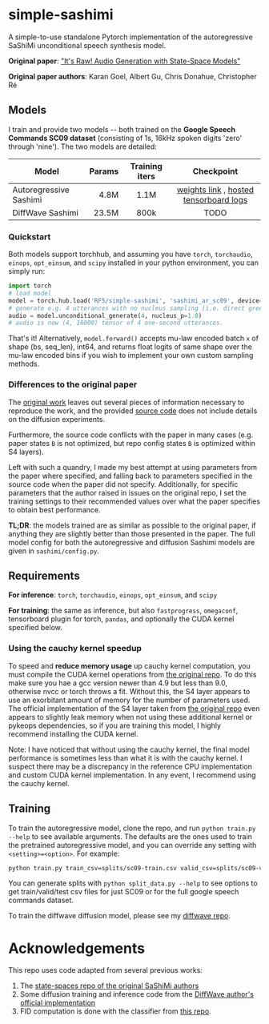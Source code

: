 # simple-sashimi
A simple-to-use standalone Pytorch implementation of the autoregressive SaShiMi unconditional speech synthesis model.

**Original paper**: ["It's Raw! Audio Generation with State-Space Models"](https://arxiv.org/abs/2202.09729)

**Original paper authors**: Karan Goel, Albert Gu, Chris Donahue, Christopher Ré

## Models
I train and provide two models -- both trained on the **Google Speech Commands SC09 dataset** (consisting of 1s, 16kHz spoken digits 'zero' through 'nine'). 
The two models are detailed:

| Model | Params | Training iters | Checkpoint |
| -- | --: | :--: | :--: |
| Autoregressive Sashimi | 4.8M | 1.1M | [weights link](https://github.com/RF5/simple-sashimi/releases/download/v1.0/ckpt_01100000.pt) , [hosted tensorboard logs](https://tensorboard.dev/experiment/S3QB9BAVQYOOEA09VSndVQ/#scalars) |
| DiffWave Sashimi | 23.5M | 800k | TODO |

### Quickstart 
Both models support torchhub, and assuming you have `torch`, `torchaudio`, `einops`, `opt_einsum`, and `scipy` installed in your python environment, you can simply run:

```python
import torch
# load model
model = torch.hub.load('RF5/simple-sashimi', 'sashimi_ar_sc09', device='cuda') # use cpu if no gpu
# generate e.g. 4 utterances with no nucleus sampling (i.e. direct greedy sampling).
audio = model.unconditional_generate(4, nucleus_p=1.0)
# audio is now (4, 16000) tensor of 4 one-second utterances.

```

That's it!
Alternatively, `model.forward()` accepts mu-law encoded batch `x` of shape (bs, seq_len), int64, and returns float logits of same shape over the mu-law encoded bins if you wish to implement your own custom sampling methods.

### Differences to the original paper
The [original work](https://arxiv.org/abs/2202.09729) leaves out several pieces of information necessary to reproduce the work, and the provided [source code](https://github.com/HazyResearch/state-spaces/) does not include details on the diffusion experiments. 

Furthermore, the source code conflicts with the paper in many cases (e.g. paper states `B` is not optimized, but repo config states `B` is optimized within S4 layers). 

Left with such a quandry, I made my best attempt at using parameters from the paper where specified, and falling back to parameters specified in the source code when the paper did not specify. Additionally, for specific parameters that the author raised in issues on the original repo, I set the training settings to their recommended values over what the paper specifies to obtain best performance. 

**TL;DR**: the models trained are as similar as possible to the original paper, if anything they are slightly better than those presented in the paper. 
The full model config for both the autoregressive and diffusion Sashimi models are given in `sashimi/config.py`. 

## Requirements

**For inference**:  `torch`, `torchaudio`, `einops`, `opt_einsum`, and `scipy`

**For training**: the same as inference, but also `fastprogress`, `omegaconf`, tensorboard plugin for torch, `pandas`, and optionally the CUDA kernel specified below. 

### Using the cauchy kernel speedup
To speed and **reduce memory usage** up cauchy kernel computation, you must compile the CUDA kernel operations from [the original repo](https://github.com/HazyResearch/state-spaces/tree/main#cauchy-kernel). 
To do this make sure you hae a gcc version newer than 4.9 but less than 9.0, otherwise nvcc or torch throws a fit. 
Without this, the S4 layer appears to use an exorbitant amount of memory for the number of parameters used. The official implementation of the S4 layer taken from [the original repo](https://github.com/HazyResearch/state-spaces/) even appears to slightly leak memory when not using these additional kernel or pykeops dependencies,  so if you are training this model, I highly recommend installing the CUDA kernel.

Note: I have noticed that without using the cauchy kernel, the final model performance is sometimes less than what it is with the cauchy kernel. I suspect there may be a discrepancy in the reference CPU implementation and custom CUDA kernel implementation. In any event, I recommend using the cauchy kernel. 

## Training
To train the autoregressive model, clone the repo, and run `python train.py --help` to see available arguments. 
The defaults are the ones used to train the pretrained autoregressive model, and you can override any setting with `<setting>=<option>`. For example:

```bash
python train.py train_csv=splits/sc09-train.csv valid_csv=splits/sc09-valid.csv checkpoint_path=runs/run1/ validation_interval=2500
```

You can generate splits with `python split_data.py --help` to see options to get train/valid/test csv files for just SC09 or for the full google speech commands dataset. 

To train the diffwave diffusion model, please see my [diffwave repo](https://github.com/RF5/DiffWave-unconditional).

# Acknowledgements
This repo uses code adapted from several previous works:

1. The [state-spaces repo of the original SaShiMi authors](https://github.com/HazyResearch/state-spaces/)
2. Some diffusion training and inference code from the [DiffWave author's official implementation](https://github.com/lmnt-com/diffwave)
3. FID computation is done with the classifier from [this repo](https://github.com/RF5/simple-speech-commands).


